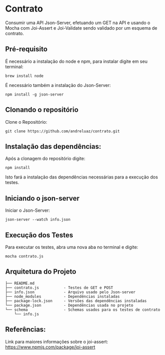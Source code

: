 # Contrato
Consumir uma API Json-Server, efetuando um GET na API e usando o Mocha com Joi-Assert e Joi-Validate sendo validado por um esquema de contrato.

## Pré-requisito

É necessário a instalação do node e npm, para instalar digite em seu terminal:

```
brew install node
```

É necessário também a instalação do Json-Server:

```
npm install -g json-server
```

## Clonando o repositório

Clone o Repositório:

```
git clone https://github.com/andreluaz/contrato.git
```

## Instalação das dependências:

Após a clonagem do repositório digite:

```
npm install
```

Isto fará a instalação das dependências necessárias para a execução dos testes.

## Iniciando o json-server

Iniciar o Json-Server:

```
json-server --watch info.json
```

## Execução dos Testes

Para executar os testes, abra uma nova aba no terminal e digite:

```
mocha contrato.js
```

## Arquitetura do Projeto

```
├── README.md
├── contrato.js           - Testes de GET e POST
├── info.json             - Arquivo usado pelo Json-server
├── node_modules          - Dependências instaladas
├── package-lock.json     - Versões das dependências instaladas
└── package.json          - Dependências usada no projeto
└── schema                - Schemas usados para os testes de contrato
    └── info.js
```

## Referências:

Link para maiores informações sobre o joi-assert: https://www.npmjs.com/package/joi-assert

